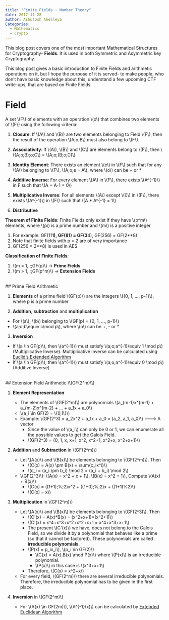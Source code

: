 ```yaml
---
title: "Finite Fields - Number Theory"
date: 2017-11-28
author: Ashutosh Ahelleya
Categories:
  - Mathematics
  - Crypto
---
```


This blog post covers one of the most important Mathematical Structures for Cryptography- **Fields**. It is used in both Symmetric and Asymmetric key Cryptography.

This blog post gives a basic introduction to Finite Fields and arithmetic operations on it, but I hope the purpose of it is served- to make people, who don’t have basic knowledge about this, understand a few upcoming CTF write-ups, that are based on Finite Fields.

# Field

A set \\(F\\) of elements with an operation \\(o\\) that combines two elements of \\(F\\) using the following criteria:

 1. **Closure**: If \\(A\\) and \\(B\\) are two elements belonging to Field \\(F\\), then the result of the operation \\(A\;o\;B\\) must also belong to \\(F\\).

 2. **Associativity**: If \\(A\\), \\(B\\) and \\(C\\) are elements belong to \\(F\\), then \\((A\;o\;B)\;o\;C\\) = \\(A\;o\;(B\;o\;C)\\)

 3. **Identity Element**: There exists an element \\(e\\) in \\(F\\) such that for any \\(A\\) belonging to \\(F\\), \\(A\;o\;e = A\\), where \\(o\\) can be + or *

 4. **Additive Inverse**: For every element \\(A\\) in \\(F\\), there exists \\(A^{-1}\\) in F such that \\(A + A-1 = 0\\)

 5. **Multiplicative Inverse**: For all elements \\(A\\) except \\(0\\) in \\(F\\), there exists \\(A^{-1}\\) in \\(F\\) such that \\(A * A^{-1} = 1\\)

 6. **Distributive**


**Theorem of Finite Fields**: Finite Fields only exist if they have \\(p^m\\) elements, where \\(p\\) is a prime number and \\(m\\) is a positive integer

 1. For example: GF(11**1), GF(81) = GF(3**4), GF(256) = GF(2**8)
 2. Note that finite fields with p = 2 are of very importance
 3. GF(256 = 2**8) is used in AES

**Classification of Finite Fields**:

 1. \\(m = 1, \;\;GF(p)\\) → **Prime Fields**
 2. \\(m > 1, \;\;GF(p^m)\\) → **Extension Fields**

<br>
## Prime Field Arithmetic

 1. **Elements** of a prime field \\(GF(p)\\) are the integers \\({0, 1, ..., p-1}\\), where p is a prime number

 2. **Addition**, **subtraction** and **multiplication**
   + For \\(a\\), \\(b\\) belonging to \\(GF(p) = {0, 1, ..., p-1}\\)
   + \\(a\;o\;b\equiv c\mod p\\), where \\(o\\) can be +, - or *

 3. **Inversion**
   + If \\(a \in GF(p)\\), then \\(a^{-1}\\) must satisfy \\(a\;o\;a^{-1}\equiv 1 \mod p\\) (Multiplicative Inverse). Multiplicative inverse can be calculated using [Euclid’s Extended Algorithm](https://en.wikipedia.org/wiki/Extended_Euclidean_algorithm)
   + If \\(a \in GF(p)\\), then \\(a^{-1}\\) must satisfy \\(a\;o\;a^{-1}\equiv 0 \mod p\\) (Additive Inverse)

<br>
## Extension Field Arithmetic \\(GF(2^m)\\)

 1. **Element Representation**

    + The elements of \\(GF(2^m)\\) are polynomials \\(a\_{m-1}x^{m-1} + a\_{m-2}x^{m-2} + ... + a_1x + a_0\\)
    + \\(a_i \in GF(2) = \\{0,1\\}\\)
    + Example: \\(GF(2^3) = a_2x^2 + a_1x + a_0 = (a_2, a_1, a_0)\\) ---> A vector
      + Since the value of \\(a_i\\) can only be 0 or 1, we can enumerate all the possible values to get the Galois Field.
      + \\(GF(2^3) = {0, 1, x, x+1, x^2, x^2+1, x^2+x, x^2+x+1}\\)

 2. **Addition** and **Subtraction** in \\(GF(2^m)\\)

    + Let \\(A(x)\\) and \\(B(x)\\) be elements belonging to \\(GF(2^m)\\). Then
      + \\(C(x) = A(x) \pm B(x) = \sum{c_ix^i}\\)
      + \\(c_i = (a_i \pm b_i) \mod 2 = (a_i + b_i) \mod 2\\)
    + \\(GF(2^3)\\): \\(A(x) = x^2 + x + 1\\), \\(B(x) = x^2 + 1\\), Compute \\(A(x) + B(x)\\)
      + \\(C(x) = ((1+1)\;\%\;2)x^2 + ((1+0)\;\%\;2)x + ((1+1)%2)\\)
      + \\(C(x) = x\\)

 3. **Multiplication** in \\(GF(2^m)\\)

    + Let \\(A(x)\\) and \\(B(x)\\) be elements belonging to \\(GF(2^3)\\). Then
      + \\(C'(x) = A(x)\*B(x) = (x^2+x+1)\*(x^2+1)\\)
      + \\(C'(x) = x^4+x^3+x^2+x^2+x+1 = x^4+x^3+x+1\\)
      + The present \\(C'(x)\\) we have, does not belong to the Galois Field, so we divide it by a polynomial that behaves like a prime (so that it cannot be factored). These polynomials are called **irreducible polynomials**.
      + \\(P(x) = p_ix_i\\), \\(p_i \in GF(2)\\)
        + \\(C(x) = A(x).B(x) \mod P(x)\\) where \\(P(x)\\) is an irreducible polynomial.
        + \\(P(x)\\) in this case is \\(x^3+x+1\\)
      + Therefore, \\(C(x) = x^2+x\\)
    + For every field, \\(GF(2^m)\\) there are several irreducible polynomials. Therefore, the irreducible polynomial has to be given in the first place.

 4. **Inversion** in \\(GF(2^m)\\)
    + For \\(A(x) \in GF(2m)\\), \\(A^{-1}(x)\\) can be calculated by [Extended Euclidean Algorithm](https://en.wikipedia.org/wiki/Extended_Euclidean_algorithm)
